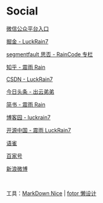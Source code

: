 # Social

[微信公众平台入口](https://mp.weixin.qq.com/)

[掘金 - LuckRain7](https://juejin.im/user/5c749a736fb9a049a97a5a8e)

[segmentfault 思否 - RainCode 专栏](https://segmentfault.com/blog/RainCode)

[知乎 - 震雨 Rain](https://www.zhihu.com/people/luckrain7)

[CSDN - LuckRain7](https://blog.csdn.net/True_Rain)

[今日头条 - 出云弟弟](https://www.toutiao.com/c/user/786893133326045/#mid=1664831544072199)

[简书 - 震雨 Rain](https://www.jianshu.com/u/b456d77c42db)

[博客园 - luckrain7](https://www.cnblogs.com/luckrain7/)

[开源中国 - 震雨 LuckRain7](https://my.oschina.net/u/4071066)

[语雀](https://www.yuque.com/dashboard)

[百家号](https://baijiahao.baidu.com/)

[新浪微博](https://weibo.com/)

<br/>

工具：[MarkDown Nice](https://mdnice.com/)
| [fotor 懒设计](https://www.fotor.com.cn/templates/wxcode/)
